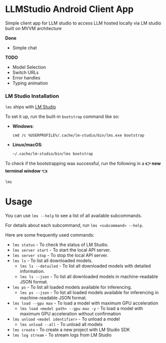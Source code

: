 # LLMStudio Android Client App
Simple client app for LLM studio to access LLM hosted locally via LM studio built on MVVM architecture


**Done**
- Simple chat

**TODO**
- Model Selection
- Switch URLs
- Error handles
- Typing animation


### LM Studio Installation

`lms` ships with [LM Studio](https://lmstudio.ai/)

To set it up, run the built-in `bootstrap` command like so:

- **Windows**:

  ```shell
  cmd /c %USERPROFILE%/.cache/lm-studio/bin/lms.exe bootstrap
  ```

- **Linux/macOS**:

  ```shell
  ~/.cache/lm-studio/bin/lms bootstrap
  ```

To check if the bootstrapping was successful, run the following in a **👉 new terminal window 👈**:

```shell
lms
```

# Usage

You can use `lms --help` to see a list of all available subcommands.

For details about each subcommand, run `lms <subcommand> --help`.

Here are some frequently used commands:

- `lms status` - To check the status of LM Studio.
- `lms server start` - To start the local API server.
- `lms server stop` - To stop the local API server.
- `lms ls` - To list all downloaded models.
    - `lms ls --detailed` - To list all downloaded models with detailed information.
    - `lms ls --json` - To list all downloaded models in machine-readable JSON format.
- `lms ps` - To list all loaded models available for inferencing.
    - `lms ps --json` - To list all loaded models available for inferencing in machine-readable JSON format.
- `lms load --gpu max` - To load a model with maximum GPU acceleration
    - `lms load <model path> --gpu max -y` - To load a model with maximum GPU acceleration without confirmation
- `lms unload <model identifier>` - To unload a model
    - `lms unload --all` - To unload all models
- `lms create` - To create a new project with LM Studio SDK
- `lms log stream` - To stream logs from LM Studio
